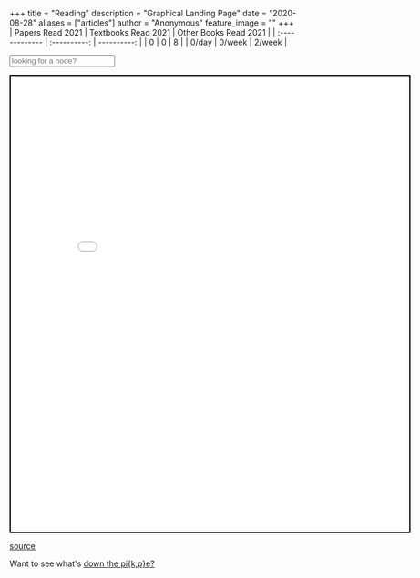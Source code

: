 +++
title = "Reading"
description = "Graphical Landing Page"
date = "2020-08-28"
aliases = ["articles"]
author = "Anonymous"
feature_image = ""
+++
| Papers Read 2021       | Textbooks Read 2021     | Other Books Read 2021 |
| :------------- | :----------: | ----------: | 
|  0 | 0   | 8 |
| 0/day   | 0/week | 2/week |

<form class="form-inline" method="GET" action="/search">
  <div class="form-group search-form">
    <input name="search" 
           type="text" 
           class="form-control" 
           placeholder="looking for a node?">
    <span class="fa fa-search form-control-feedback"></span>
  </div>
</form>

<iframe seamless src="/obsidian_port/reading/main_graph.html" style="width:700px; height:800px; border: 2px solid black"></iframe>

[source](https://github.com/JoshuaPurtell/webpage/)

Want to see what's [down the pi{k,p}e?](/hidden/down_the_pikpe/)